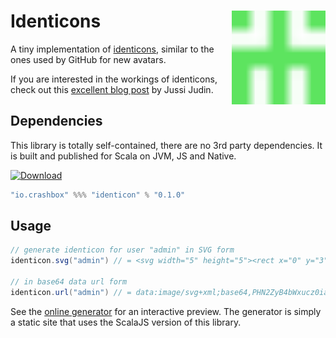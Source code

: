 # Identicons<img align="right" src="sample.svg" height="150px" style="padding-left: 20px"/>

A tiny implementation of
[identicons](https://en.wikipedia.org/wiki/Identicon), similar to the
ones used by GitHub for new avatars.

If you are interested in the workings of identicons, check out this
[excellent blog
post](https://barro.github.io/2018/02/avatars-identicons-and-hash-visualization/)
by Jussi Judin.

## Dependencies

This library is totally self-contained, there are no 3rd party
dependencies. It is built and published for Scala on JVM, JS and
Native.

[![Download](https://img.shields.io/maven-central/v/io.crashbox/identicon_2.12.svg)](http://search.maven.org/#search|ga|1|io.crashbox%20identicon-)


```sbt
"io.crashbox" %%% "identicon" % "0.1.0"
```

## Usage

```scala
// generate identicon for user "admin" in SVG form
identicon.svg("admin") // = <svg width="5" height="5"><rect x="0" y="3" ...

// in base64 data url form
identicon.url("admin") // = data:image/svg+xml;base64,PHN2ZyB4bWxucz0iaHR0...

```

See the [online generator](https://jakob.odersky.com/identicon) for an
interactive preview. The generator is simply a static site that uses
the ScalaJS version of this library.

